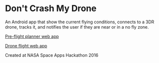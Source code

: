 Don't Crash My Drone
====================

An Android app that show the current flying conditions, connects to a 3DR drone, tracks it, and notifies the user if they are near or in a no fly zone.

[Pre-flight planner web app](https://github.com/awalin/DroneTracker)

[Drone flight web app](https://github.com/outdreamer/drone-flight)

Created at NASA Space Apps Hackathon 2016
